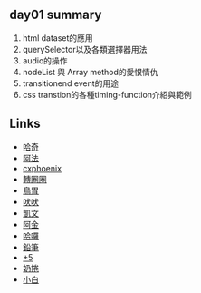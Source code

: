 ## day01 summary
1. html dataset的應用
2. querySelector以及各類選擇器用法
3. audio的操作
4. nodeList 與 Array method的愛恨情仇
5. transitionend event的用途
6. css transtion的各種timing-function介紹與範例


## Links

- [哈奇](https://rabbittee.github.io/JavaScript30/day01/Husky/dist/)
- [阿法](https://rabbittee.github.io/JavaScript30/day01/alpha/dist/)
- [cxphoenix](https://rabbittee.github.io/JavaScript30/day01/cxphoenix/)
- [轉圈圈](https://rabbittee.github.io/JavaScript30/day01/elzuoc/)
- [鳥胃](https://rabbittee.github.io/JavaScript30/day01/erica/)
- [吠吠](https://rabbittee.github.io/JavaScript30/day01/haha/)
- [凱文](https://rabbittee.github.io/JavaScript30/day01/kevin/)
- [阿金](https://rabbittee.github.io/JavaScript30/day01/kim/)
- [哈囉](https://rabbittee.github.io/JavaScript30/day01/kirby/)
- [鉛筆](https://rabbittee.github.io/JavaScript30/day01/pencil/)
- [+5](https://rabbittee.github.io/JavaScript30/day01/plusfive/)
- [奶捲](https://rabbittee.github.io/JavaScript30/day01/recoil/)
- [小白](https://rabbittee.github.io/JavaScript30/day01/white/)
